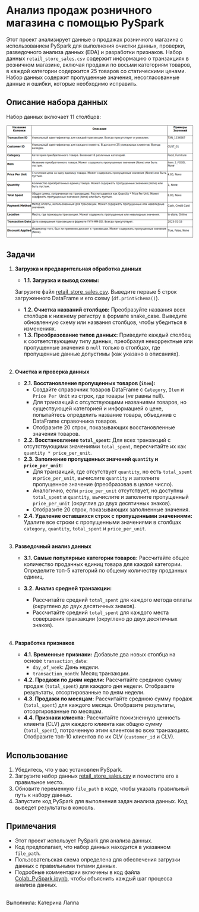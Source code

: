 # Анализ продаж розничного магазина с помощью PySpark

Этот проект анализирует данные о продажах розничного магазина с использованием PySpark для выполнения очистки данных, проверки, разведочного анализа данных (EDA) и разработки признаков. 
Набор данных `retail_store_sales.csv` содержит информацию о транзакциях в розничном магазине, включая продажи по восьми категориям товаров, в каждой категории содержится 25 товаров со статическими ценами. 
Набор данных содержит пропущенные значения, несогласованные данные и ошибки, которые необходимо исправить.

## Описание набора данных

Набор данных включает 11 столбцов:

![column.png](/column.png)

## Задачи

1.  **Загрузка и предварительная обработка данных**
    *   **1.1. Загрузка и вывод схемы:** 

    Загрузите файл [retail_store_sales.csv](/retail_store_sales.csv). Выведите первые 5 строк загруженного DataFrame и его схему (`df.printSchema()`).
    *   **1.2. Очистка названий столбцов:** Преобразуйте названия всех столбцов к нижнему регистру в формате snake_case. Выведите обновленную схему или названия столбцов, чтобы убедиться в изменениях.
    *   **1.3. Преобразование типов данных:** Приведите каждый столбец к соответствующему типу данных, преобразуя некорректные или пропущенные значения в `null` только в столбцах, где пропущенные данные допустимы (как указано в описаниях).
    
    <br>
    
2.  **Очистка и проверка данных**
    *   **2.1. Восстановление пропущенных товаров (`item`):**
        *   Создайте справочник товаров DataFrame с `Category`, `Item` и `Price Per Unit` из строк, где товары (*не* равны null).
        *   Для транзакций с отсутствующими названиями товаров, но существующей категорией и информацией о цене, попытайтесь определить название товара, объединив с DataFrame справочника товаров.
        *   Отобразите 20 строк, показывающих восстановленные значения товаров.
    *   **2.2. Восстановление `total_spent`:** Для всех транзакций с отсутствующими значениями `total_spent`, пересчитайте их как `quantity * price_per_unit`.
    *   **2.3. Заполнение пропущенных значений `quantity` и `price_per_unit`:**
        *   Для транзакций, где отсутствует `quantity`, но есть `total_spent` и `price_per_unit`, вычислите `quantity` и заполните пропущенное значение (преобразовав в целое число).
        *   Аналогично, если `price_per_unit` отсутствует, но доступны `total_spent` и `quantity`, вычислите и заполните пропущенный `price_per_unit` (округлив до двух десятичных знаков).
        *   Отобразите 20 строк, показывающих заполненные значения.
    *   **2.4. Удаление оставшихся строк с пропущенными значениями:** Удалите все строки с пропущенными значениями в столбцах `category`, `quantity`, `total_spent` и `price_per_unit`.

    <br>
3.  **Разведочный анализ данных**
    *   **3.1. Самые популярные категории товаров:** Рассчитайте общее количество проданных единиц товара для каждой категории. Определите топ-5 категорий по общему количеству проданных единиц.
    *   **3.2. Анализ средней транзакции:**
        *   Рассчитайте средний `total_spent` для каждого метода оплаты (округлено до двух десятичных знаков).
        *   Рассчитайте средний `total_spent` для каждого места совершения транзакции (округлено до двух десятичных знаков).
    
        <br>
4.  **Разработка признаков**
    *   **4.1. Временные признаки:** Добавьте два новых столбца на основе `transaction_date`:
        *   `day_of_week`: День недели.
        *   `transaction_month`: Месяц транзакции.
    *   **4.2. Продажи по дням недели:** Рассчитайте среднюю сумму продаж (`total_spent`) для каждого дня недели. Отобразите результаты, отсортированные по дням недели.
    *   **4.3. Продажи по месяцам:** Рассчитайте среднюю сумму продаж (`total_spent`) для каждого месяца. Отобразите результаты, отсортированные по месяцам.
    *   **4.4. Признаки клиента:** Рассчитайте пожизненную ценность клиента (CLV) для каждого клиента как общую сумму (`total_spent`), потраченную этим клиентом во всех транзакциях. Отобразите топ-10 клиентов по их CLV (`customer_id` и CLV).

## Использование

1.  Убедитесь, что у вас установлен PySpark.
2.  Загрузите набор данных [retail_store_sales.csv](/retail_store_sales.csv) и поместите его в правильное место.
3.  Обновите переменную `file_path` в коде, чтобы указать правильный путь к набору данных.
4.  Запустите код PySpark для выполнения задач анализа данных. Код выведет результаты в консоль. 

## Примечания

*   Этот проект использует PySpark для анализа данных.
*   Код предполагает, что набор данных находится в указанном `file_path`.
*   Пользовательская схема определена для обеспечения загрузки данных с правильными типами данных.
*   Подробные комментарии включены в код файла [Colab_PySpark.ipynb](/Colab_PySpark.ipynb), чтобы объяснить каждый шаг процесса анализа данных.

<br>
Выполнила: Катерина Лаппа
